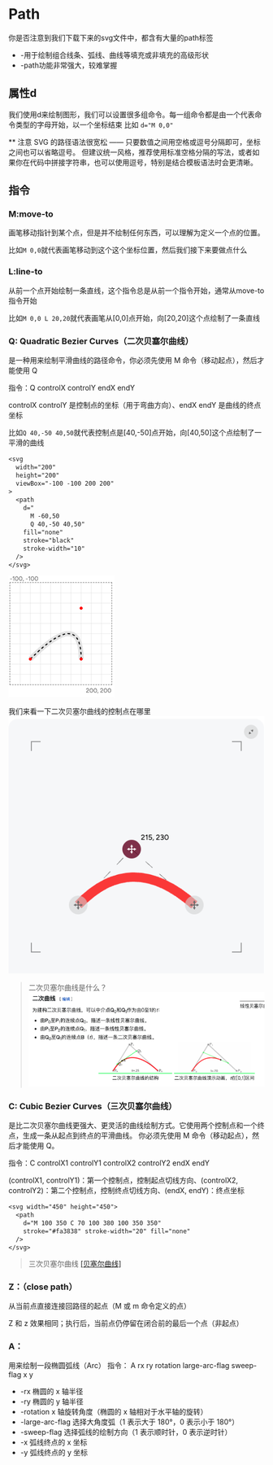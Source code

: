 # Path

你是否注意到我们下载下来的svg文件中，都含有大量的path标签

- -用于绘制组合线条、弧线、曲线等填充或非填充的高级形状
- -path功能非常强大，较难掌握

## 属性d

我们使用d来绘制图形，我们可以设置很多组命令。每一组命令都是由一个代表命令类型的字母开始，以一个坐标结束
比如 `d="M 0,0"`

\*\* 注意
SVG 的路径语法很宽松 —— 只要数值之间用空格或逗号分隔即可，坐标之间也可以省略逗号。
但建议统一风格，推荐使用标准空格分隔的写法，或者如果你在代码中拼接字符串，也可以使用逗号，特别是结合模板语法时会更清晰。

## 指令

### M:move-to

画笔移动指针到某个点，但是并不绘制任何东西，可以理解为定义一个点的位置。

比如`M 0,0`就代表画笔移动到这个这个坐标位置，然后我们接下来要做点什么

### L:line-to

从前一个点开始绘制一条直线，这个指令总是从前一个指令开始，通常从move-to指令开始

比如`M 0,0 L 20,20`就代表画笔从[0,0]点开始，向[20,20]这个点绘制了一条直线

### Q: Quadratic Bezier Curves（二次贝塞尔曲线）

是一种用来绘制平滑曲线的路径命令，你必须先使用 M 命令（移动起点），然后才能使用 Q

指令：Q controlX controlY endX endY

controlX controlY 是控制点的坐标（用于弯曲方向）、endX endY 是曲线的终点坐标

比如`Q 40,-50 40,50`就代表控制点是[40,-50]点开始，向[40,50]这个点绘制了一平滑的曲线

```
<svg
  width="200"
  height="200"
  viewBox="-100 -100 200 200"
>
  <path
    d="
      M -60,50
      Q 40,-50 40,50"
    fill="none"
    stroke="black"
    stroke-width="10"
  />
</svg>
```

![绘制曲线](../assets/imgs/path-image.png)

我们来看一下二次贝塞尔曲线的控制点在哪里
![二次贝塞尔曲线的控制点](../assets/imgs/path-image-1.png)

> 二次贝塞尔曲线是什么？
> ![二次贝塞尔曲线](../assets/imgs/path-image-2.png)

### C: Cubic Bezier Curves（三次贝塞尔曲线）

是比二次贝塞尔曲线更强大、更灵活的曲线绘制方式。它使用两个控制点和一个终点，生成一条从起点到终点的平滑曲线。
你必须先使用 M 命令（移动起点），然后才能使用 Q。

指令：C controlX1 controlY1 controlX2 controlY2 endX endY

(controlX1, controlY1)：第一个控制点，控制起点切线方向、(controlX2, controlY2)：第二个控制点，控制终点切线方向、(endX, endY)：终点坐标

```
<svg width="450" height="450">
  <path
    d="M 100 350 C 70 100 380 100 350 350"
    stroke="#fa3838" stroke-width="20" fill="none"
  />
</svg>
```

> 三次贝塞尔曲线
> [[贝塞尔曲线]](https://zh.wikipedia.org/wiki/%E8%B2%9D%E8%8C%B2%E6%9B%B2%E7%B7%9A)

### Z：（close path）

从当前点直接连接回路径的起点（M 或 m 命令定义的点）

Z 和 z 效果相同；执行后，当前点仍停留在闭合前的最后一个点（非起点）

### A：
用来绘制一段椭圆弧线（Arc）
指令： A rx ry rotation large-arc-flag sweep-flag x y
- -rx	椭圆的 x 轴半径
- -ry	椭圆的 y 轴半径
- -rotation	x 轴旋转角度（椭圆的 x 轴相对于水平轴的旋转）
- -large-arc-flag	选择大角度弧（1 表示大于 180°，0 表示小于 180°）
- -sweep-flag	选择弧线的绘制方向（1 表示顺时针，0 表示逆时针）
- -x	弧线终点的 x 坐标
- -y	弧线终点的 y 坐标